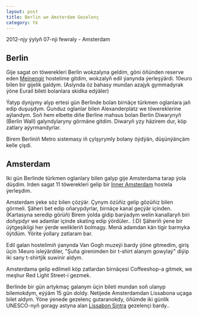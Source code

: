 ```yaml
---
layout: post
title: Berlin we Amsterdam Gezelenç
category: tk
---
```


<p class="meta">2012-njy ýylyň 07-nji fewraly - Amsterdam</p>

## Berlin

Gije sagat on töwerekleri Berlin wokzalyna geldim, göni öňünden reserve eden
[Meinengir](https://www.meininger-hotels.com/en/home/) hostelime gitdim,
wokzalyň edil ýanynda ýerleşýärdi. 10euro bilen bir gijelik galdym. (Aslynda öz
bahasy mundan azajyk gymmadyrak ýöne Eurail bileti bolanlara skidka edýäler)

Ýatyp dynjymy alyp ertesi gün Berlinde bolan birnäçe türkmen oglanlara jaň edip
duşuşdym. Gunduz oglanlar bilen Alexanderplatz we töwereklerine aýlandym. Soň
hem elbette diňe Berline mahsus bolan Berlin Diwarynyň (Berlin Wall)
galyndylaryny görmäne gitdim. Diwaryň yzy häzirem dur, köp zatlary
aýyrmandyrlar.

Birem Berliniň Metro sistemasy iň çylşyrymly bolany öýdýän, düşünýänçäm kelle
çişdi.

## Amsterdam

Iki gün Berlinde türkmen oglanlary bilen galyp gije Amsterdama tarap ýola
düşdim. Irden sagat 11 töwerekleri gelip bir [Inner
Amsterdam](http://www.innerhotel.nl/) hostela ýerleşdim.

Amsterdam ýeke söz bilen çözýär. Çynym özüňiz gelip gözüňiz bilen görmeli.
Şäheri bet edip oňarypdyrlar, birnäçe kanal geçýär içinden. (Kartasyna seredip
görüň) Birem ýolda gidip barýadym welin kanallaryň biri doňypdyr we adamlar
içinde skating edip ýördüler.. (:D) Şäheriň ýene bir üýtgeşikligi her ýerde
welikleriň bolmagy.  Menä adamdan kän tigir barmyka öýtdüm. Ýörite ýollary
zatlaram bar.

Edil galan hostelimiň ýanynda Van Gogh muzeýi bardy ýöne gitmedim, giriş üçin
14euro isleýärdiler, "Şuňa girenimden bir t-shirt alanym gowylaý" diýip iki sany
t-shirtjik suwinir aldym.

Amsterdama gelip edilmeli köp zatlardan birnäçesi Coffeeshop-a gitmek, we meşhur
Red Light Street-i gezmek.

Berlinde bir gün artykmaç galanym üçin bileti mundan soň ulanyp bilemokdym,
eýýäm 15 gün doldy. Netijede Amsterdamdan Lissabona uçaga bilet aldym. Ýöne
ýenede gezelenç gutaranokdy, öňümde iki günlik UNESCO-nyň goragy astyna alan
[Lissabon Sintra](http://en.wikipedia.org/wiki/Sintra) gezelençi bardy..
